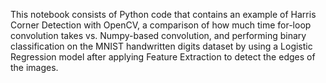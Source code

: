 This notebook consists of Python code that contains an example of Harris Corner Detection with OpenCV, a comparison of how much time for-loop convolution takes vs. Numpy-based convolution, and performing binary classification on the MNIST handwritten digits dataset by using a Logistic Regression model after applying Feature Extraction to detect the edges of the images.

